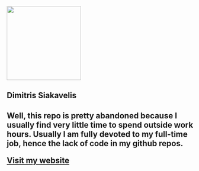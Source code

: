 
<img src="https://dimitris.siakavelis.gr/img/dimitris_siakavelis.jpg?v=1" width="200" height="200" />

<h2>Dimitris Siakavelis<h2>

<p>Well, this repo is pretty abandoned because I usually find very little time to spend outside work hours.
Usually I am fully devoted to my full-time job, hence the lack of code in my github repos.</p>

<a href="https://dimitris.siakavelis.gr">Visit my website</a>
